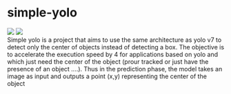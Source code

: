 # simple-yolo
<a href="#"><img src="https://img.shields.io/badge/SIMPLE YOLO V.1.0-blue.svg?logo=python&style=for-the-badge" /></a>
<a href="https://pytorch.org/"><img src="https://img.shields.io/badge/-v1.0-red.svg?logo=PyTorch&style=for-the-badge" /></a>
<br>
Simple yolo is a project that aims to use the same architecture as yolo v7 to detect only the center of objects instead of detecting a box.
The objective is to accelerate the execution speed by 4 for applications based on yolo and which just need the center of the object (prour tracked or just have the presence of an object ....). 
  Thus in the prediction phase, the model takes an image as input and outputs a point (x,y) representing the center of the object </br>
